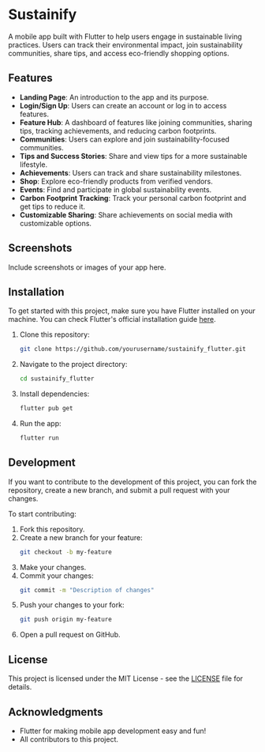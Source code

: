 # Sustainify

A mobile app built with Flutter to help users engage in sustainable living practices. Users can track their environmental impact, join sustainability communities, share tips, and access eco-friendly shopping options.

## Features

- **Landing Page**: An introduction to the app and its purpose.
- **Login/Sign Up**: Users can create an account or log in to access features.
- **Feature Hub**: A dashboard of features like joining communities, sharing tips, tracking achievements, and reducing carbon footprints.
- **Communities**: Users can explore and join sustainability-focused communities.
- **Tips and Success Stories**: Share and view tips for a more sustainable lifestyle.
- **Achievements**: Users can track and share sustainability milestones.
- **Shop**: Explore eco-friendly products from verified vendors.
- **Events**: Find and participate in global sustainability events.
- **Carbon Footprint Tracking**: Track your personal carbon footprint and get tips to reduce it.
- **Customizable Sharing**: Share achievements on social media with customizable options.

## Screenshots

Include screenshots or images of your app here.

## Installation

To get started with this project, make sure you have Flutter installed on your machine. You can check Flutter's official installation guide [here](https://flutter.dev/docs/get-started/install).

1. Clone this repository:

    ```bash
    git clone https://github.com/yourusername/sustainify_flutter.git
    ```

2. Navigate to the project directory:

    ```bash
    cd sustainify_flutter
    ```

3. Install dependencies:

    ```bash
    flutter pub get
    ```

4. Run the app:

    ```bash
    flutter run
    ```

## Development

If you want to contribute to the development of this project, you can fork the repository, create a new branch, and submit a pull request with your changes.

To start contributing:

1. Fork this repository.
2. Create a new branch for your feature:
    ```bash
    git checkout -b my-feature
    ```
3. Make your changes.
4. Commit your changes:
    ```bash
    git commit -m "Description of changes"
    ```
5. Push your changes to your fork:
    ```bash
    git push origin my-feature
    ```
6. Open a pull request on GitHub.

## License

This project is licensed under the MIT License - see the [LICENSE](LICENSE) file for details.

## Acknowledgments

- Flutter for making mobile app development easy and fun!
- All contributors to this project.

